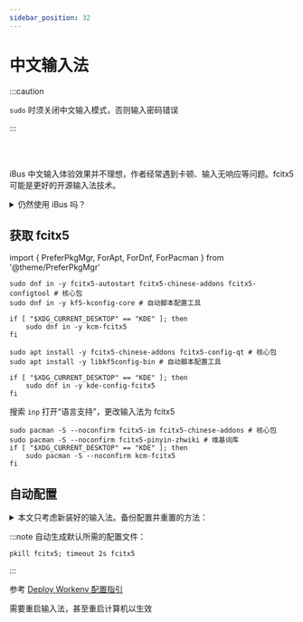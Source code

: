 ```yaml
---
sidebar_position: 32
---
```


# 中文输入法

:::caution

`sudo` 时须关闭中文输入模式，否则输入密码错误

:::

<br/><br/>

iBus 中文输入体验效果并不理想，作者经常遇到卡顿、输入无响应等问题。fcitx5 可能是更好的开源输入法技术。

 <details>
<summary>仍然使用 iBus 吗？</summary>

https://gitcode.net/lbh/dwe/-/blob/main/cn/ibus/README.md

</details>

## 获取 fcitx5

import {
PreferPkgMgr,
ForApt,
ForDnf,
ForPacman
} from '@theme/PreferPkgMgr'

 <PreferPkgMgr dnf apt pacman>
<ForDnf>

```shell
sudo dnf in -y fcitx5-autostart fcitx5-chinese-addons fcitx5-configtool # 核心包
sudo dnf in -y kf5-kconfig-core # 自动脚本配置工具

if [ "$XDG_CURRENT_DESKTOP" == "KDE" ]; then
    sudo dnf in -y kcm-fcitx5
fi
```

</ForDnf>
<ForApt>

```shell
sudo apt install -y fcitx5-chinese-addons fcitx5-config-qt # 核心包
sudo apt install -y libkf5config-bin # 自动脚本配置工具

if [ "$XDG_CURRENT_DESKTOP" == "KDE" ]; then
    sudo dnf in -y kde-config-fcitx5
fi
```

搜索 `inp` 打开“语言支持”，更改输入法为 fcitx5

</ForApt>
<ForPacman>

```shell
sudo pacman -S --noconfirm fcitx5-im fcitx5-chinese-addons # 核心包
sudo pacman -S --noconfirm fcitx5-pinyin-zhwiki # 维基词库
if [ "$XDG_CURRENT_DESKTOP" == "KDE" ]; then
    sudo pacman -S --noconfirm kcm-fcitx5
fi
```

</ForPacman>
</PreferPkgMgr>

## 自动配置

<details className='let-details-to-gray'>
  <summary>
本文只考虑新装好的输入法。备份配置并重置的方法：
</summary>

    mv ~/.config/fcitx5 backupcfg-fcitx

</details>

:::note 自动生成默认所需的配置文件：

    pkill fcitx5; timeout 2s fcitx5

:::

参考 [Deploy Workenv 配置指引](https://gitcode.net/lbh/dwe/-/blob/main/cn/fcitx5/README.md)

需要重启输入法，甚至重启计算机以生效
